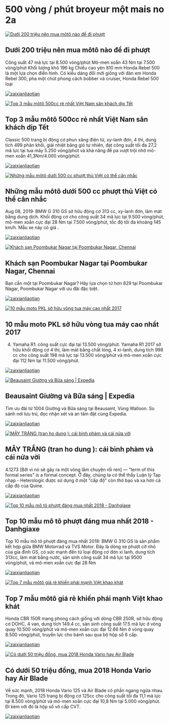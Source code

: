 # 500 vòng / phút broyeur một mais no 2a
<a href="https://mnn.zoosnet.net/LR/Chatpre.aspx?id=MNN94995150&p=https://topgrinding.com/" target="_blank">![Dưới 200 triệu nên mua môtô nào để đi phượt](https://github.com/technlg/images/blob/main/47.jpg)</a>
## Dưới 200 triệu nên mua môtô nào để đi phượt
Công suất 47 mã lực tại 8.500 vòng/phút Mô-men xoắn 43 Nm tại 7.500 vòng/phút Khối lượng khô 196 kg Chiều cao yên 810 mm  Honda Rebel 500 là một lựa chọn điển hình. Có kiểu dáng đổi mới giống với đàn em Honda Rebel 300, pha một chút phong cách bobber và cruiser, Honda Rebel 500 loại 
<a href="https://mnn.zoosnet.net/LR/Chatpre.aspx?id=MNN94995150&p=https://topgrinding.com/" target="_blank"><img src="https://github.com/technlg/images/raw/main/chat11.jpg" alt="zaixianliaotian"/></a><a href="//whatsapp.shibangsoft.com/WhatsApp.php" ><img src="https://github.com/technlg/images/raw/main/chat11.png" alt=""></a>
<a href="https://mnn.zoosnet.net/LR/Chatpre.aspx?id=MNN94995150&p=https://topgrinding.com/" target="_blank">![Top 3 mẫu môtô 500cc rẻ nhất Việt Nam săn khách dịp Tết](https://github.com/technlg/images/blob/main/22.jpg)</a>
## Top 3 mẫu môtô 500cc rẻ nhất Việt Nam săn khách dịp Tết
Classic 500 trang bị động cơ phun xăng điện tử, xy-lanh đơn, 4 thì, dung tích 499 phân khối, giải nhiệt bằng gió tự nhiên, đạt công suất tối đa 27,2 mã lực tại tua máy 5.250 vòng/phút và khả năng đề pa vượt trội nhờ mô-men xoắn 41,3Nm/4.000 vòng/phút.
<a href="https://mnn.zoosnet.net/LR/Chatpre.aspx?id=MNN94995150&p=https://topgrinding.com/" target="_blank"><img src="https://github.com/technlg/images/raw/main/chat11.jpg" alt="zaixianliaotian"/></a><a href="//whatsapp.shibangsoft.com/WhatsApp.php" ><img src="https://github.com/technlg/images/raw/main/chat11.png" alt=""></a>
<a href="https://mnn.zoosnet.net/LR/Chatpre.aspx?id=MNN94995150&p=https://topgrinding.com/" target="_blank">![Những mẫu môtô dưới 500 cc phượt thủ Việt có thể cân nhắc ](https://github.com/technlg/images/blob/main/15.jpg)</a>
## Những mẫu môtô dưới 500 cc phượt thủ Việt có thể cân nhắc 
Aug 08, 2019· BMW G 310 GS sở hữu động cơ 313 cc, xy-lanh đơn, làm mát bằng dung dịch. Khối động cơ cho công suất 34 mã lực tại 9.500 vòng/phút, mô-men xoắn cực đại 28 Nm tại 7.500 vòng/phút, tốc độ tối đa khoảng 145 km/h. Mẫu xe này có giá .
<a href="https://mnn.zoosnet.net/LR/Chatpre.aspx?id=MNN94995150&p=https://topgrinding.com/" target="_blank"><img src="https://github.com/technlg/images/raw/main/chat11.jpg" alt="zaixianliaotian"/></a><a href="//whatsapp.shibangsoft.com/WhatsApp.php" ><img src="https://github.com/technlg/images/raw/main/chat11.png" alt=""></a>
<a href="https://mnn.zoosnet.net/LR/Chatpre.aspx?id=MNN94995150&p=https://topgrinding.com/" target="_blank">![Khách sạn Poombukar Nagar tại Poombukar Nagar, Chennai](https://github.com/technlg/images/blob/main/5.jpg)</a>
## Khách sạn Poombukar Nagar tại Poombukar Nagar, Chennai
Bạn cần một tại Poombukar Nagar? Hãy lựa chọn từ hơn 829 tại Poombukar Nagar, Poombukar Nagar với ưu đãi đặc biệt.
<a href="https://mnn.zoosnet.net/LR/Chatpre.aspx?id=MNN94995150&p=https://topgrinding.com/" target="_blank"><img src="https://github.com/technlg/images/raw/main/chat11.jpg" alt="zaixianliaotian"/></a><a href="//whatsapp.shibangsoft.com/WhatsApp.php" ><img src="https://github.com/technlg/images/raw/main/chat11.png" alt=""></a>
<a href="https://mnn.zoosnet.net/LR/Chatpre.aspx?id=MNN94995150&p=https://topgrinding.com/" target="_blank">![10 mẫu moto PKL sở hữu vòng tua máy cao nhất 2017](https://github.com/technlg/images/blob/main/53.jpg)</a>
## 10 mẫu moto PKL sở hữu vòng tua máy cao nhất 2017
4. Yamaha R1: công suất cực đại tại 13.500 vòng/phút. Yamaha R1 2017 sở hữu khối động cơ 4 thì, làm mát bằng chất lỏng, 4 xi-lanh, dung tích 998 cc cho công suất 198 mã lực tại 13.500 vòng/phút và mô-men xoắn cực đại 112 Nm tại 11.500 vòng/phút.
<a href="https://mnn.zoosnet.net/LR/Chatpre.aspx?id=MNN94995150&p=https://topgrinding.com/" target="_blank"><img src="https://github.com/technlg/images/raw/main/chat11.jpg" alt="zaixianliaotian"/></a><a href="//whatsapp.shibangsoft.com/WhatsApp.php" ><img src="https://github.com/technlg/images/raw/main/chat11.png" alt=""></a>
<a href="https://mnn.zoosnet.net/LR/Chatpre.aspx?id=MNN94995150&p=https://topgrinding.com/" target="_blank">![Beausaint Giường và Bữa sáng | Expedia](https://github.com/technlg/images/blob/main/34.jpg)</a>
## Beausaint Giường và Bữa sáng | Expedia
Tìm ưu đãi từ 1004 Giường và Bữa sáng tại Beausaint, Vùng Walloon. So sánh nơi lưu trú, đọc nhận xét và an tâm đặt cùng Expedia.
<a href="https://mnn.zoosnet.net/LR/Chatpre.aspx?id=MNN94995150&p=https://topgrinding.com/" target="_blank"><img src="https://github.com/technlg/images/raw/main/chat11.jpg" alt="zaixianliaotian"/></a><a href="//whatsapp.shibangsoft.com/WhatsApp.php" ><img src="https://github.com/technlg/images/raw/main/chat11.png" alt=""></a>
<a href="https://mnn.zoosnet.net/LR/Chatpre.aspx?id=MNN94995150&p=https://topgrinding.com/" target="_blank">![MÂY TRẮNG (tran ho dung ): cái bình phàm và cái nửa vời](https://github.com/technlg/images/blob/main/8.jpg)</a>
## MÂY TRẮNG (tran ho dung ): cái bình phàm và cái nửa vời
4.1273 [Bởi vì nó sẽ gây ra một vòng lắm chuyện rối ren] — "term of this formal series" is a formal concept. Ở đây, chúng ta có thể thấy Luận lý Tạp nhạp - Heterologic được sử dụng ở một "cấp độ" còn thô bạo và xa hơn cả cấp độ của Quine.
<a href="https://mnn.zoosnet.net/LR/Chatpre.aspx?id=MNN94995150&p=https://topgrinding.com/" target="_blank"><img src="https://github.com/technlg/images/raw/main/chat11.jpg" alt="zaixianliaotian"/></a><a href="//whatsapp.shibangsoft.com/WhatsApp.php" ><img src="https://github.com/technlg/images/raw/main/chat11.png" alt=""></a>
<a href="https://mnn.zoosnet.net/LR/Chatpre.aspx?id=MNN94995150&p=https://topgrinding.com/" target="_blank">![Top 10 mẫu mô tô phượt đáng mua nhất 2018 - Danhgiaxe](https://github.com/technlg/images/blob/main/54.jpg)</a>
## Top 10 mẫu mô tô phượt đáng mua nhất 2018 - Danhgiaxe
Top 10 mẫu mô tô phượt đáng mua nhất 2018: BMW G 310 GS là sản phẩm kết hợp giữa BMW Motorrad và TVS Motor. Đây là dòng xe phượt cỡ nhỏ của gia đình GS, có sức mạnh đến từ loại động cơ đơn xi lanh, dung tích 313cc, làm mát bằng nước, sản sinh công suất 34 mã lực tại 9500 vòng/phút, và mô-men xoắn cực đại 28 Nm 
<a href="https://mnn.zoosnet.net/LR/Chatpre.aspx?id=MNN94995150&p=https://topgrinding.com/" target="_blank"><img src="https://github.com/technlg/images/raw/main/chat11.jpg" alt="zaixianliaotian"/></a><a href="//whatsapp.shibangsoft.com/WhatsApp.php" ><img src="https://github.com/technlg/images/raw/main/chat11.png" alt=""></a>
<a href="https://mnn.zoosnet.net/LR/Chatpre.aspx?id=MNN94995150&p=https://topgrinding.com/" target="_blank">![Top 7 mẫu môtô giá rẻ khiến phái mạnh Việt khao khát](https://github.com/technlg/images/blob/main/61.jpg)</a>
## Top 7 mẫu môtô giá rẻ khiến phái mạnh Việt khao khát
Honda CBR 150R mang phong cách giống với dòng CBR 250R, sở hữu động cơ DOHC, 4 van, dung tích 149.4 cc, sản sinh công suất 17.5 mã lực ở vòng quay 10.500 vòng/phút và mô-men xoắn cực đại 12.66 Nm ở vòng quay 8.500 vòng/phút, truyền lực cho bánh sau qua bộ hộp số 6 cấp.
<a href="https://mnn.zoosnet.net/LR/Chatpre.aspx?id=MNN94995150&p=https://topgrinding.com/" target="_blank"><img src="https://github.com/technlg/images/raw/main/chat11.jpg" alt="zaixianliaotian"/></a><a href="//whatsapp.shibangsoft.com/WhatsApp.php" ><img src="https://github.com/technlg/images/raw/main/chat11.png" alt=""></a>
<a href="https://mnn.zoosnet.net/LR/Chatpre.aspx?id=MNN94995150&p=https://topgrinding.com/" target="_blank">![Có dưới 50 triệu đồng, mua 2018 Honda Vario hay Air Blade ](https://github.com/technlg/images/blob/main/41.jpg)</a>
## Có dưới 50 triệu đồng, mua 2018 Honda Vario hay Air Blade 
Về sức mạnh, 2018 Honda Vario 125 và Air Blade có phần ngang ngửa nhau. Trong đó, Vario 125 trang bị động cơ 125cc cho công suất tối đa 11,1 mã lực tại 8.500 vòng/phút và mô-men xoắn cực đại 10,8 Nm tại 5.000 vòng/phút. Đi kèm với đó là hộp số vô cấp CVT.
<a href="https://mnn.zoosnet.net/LR/Chatpre.aspx?id=MNN94995150&p=https://topgrinding.com/" target="_blank"><img src="https://github.com/technlg/images/raw/main/chat11.jpg" alt="zaixianliaotian"/></a><a href="//whatsapp.shibangsoft.com/WhatsApp.php" ><img src="https://github.com/technlg/images/raw/main/chat11.png" alt=""></a>
